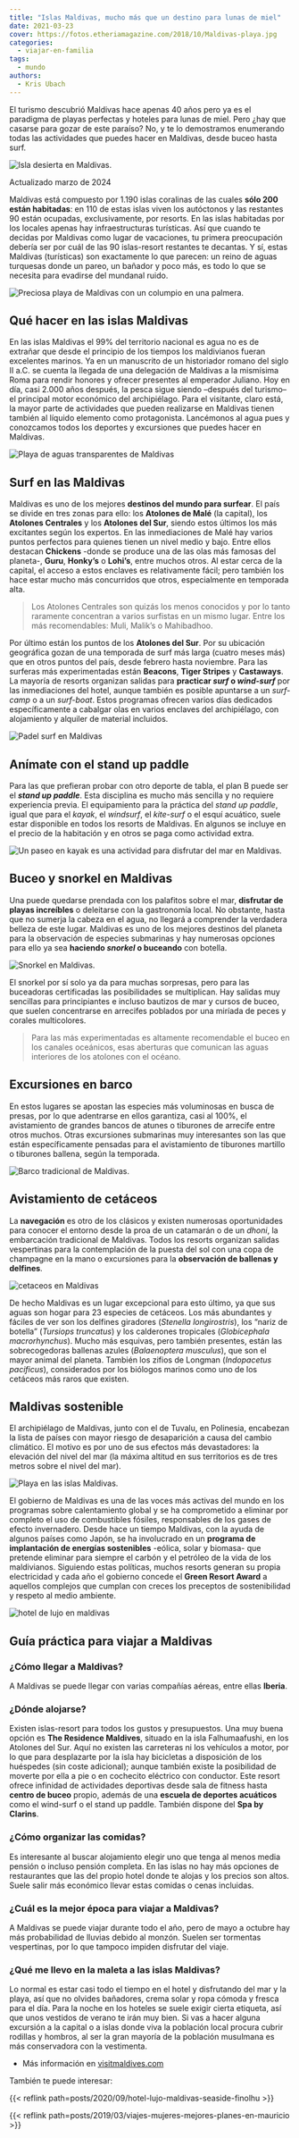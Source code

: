 ```yaml
---
title: "Islas Maldivas, mucho más que un destino para lunas de miel"
date: 2021-03-23
cover: https://fotos.etheriamagazine.com/2018/10/Maldivas-playa.jpg
categories: 
  - viajar-en-familia
tags: 
  - mundo
authors: 
  - Kris Ubach
---
```


El turismo descubrió Maldivas hace apenas 40 años pero ya es el paradigma de playas 
perfectas y hoteles para lunas de miel. Pero ¿hay que casarse para gozar de este 
paraíso? No, y te lo demostramos enumerando todas las actividades que puedes hacer en 
Maldivas, desde buceo hasta surf. 

![Isla desierta en Maldivas.](https://fotos.etheriamagazine.com/2018/10/Maldivas-isla-desierta.jpg "Isla desierta en Maldivas. © Kris Ubach")

Actualizado marzo de 2024 

Maldivas está compuesto por 1.190 islas coralinas de las cuales **sólo 200 están 
habitadas**: en 110 de estas islas viven los autóctonos y las restantes 90 están 
ocupadas, exclusivamente, por resorts. En las islas habitadas por los locales apenas hay 
infraestructuras turísticas. Así que cuando te decidas por Maldivas como lugar de 
vacaciones, tu primera preocupación debería ser por cuál de las 90 islas-resort 
restantes te decantas. Y sí, estas Maldivas (turísticas) son exactamente lo que parecen: 
un reino de aguas turquesas donde un pareo, un bañador y poco más, es todo lo que se 
necesita para evadirse del mundanal ruido. 

![Preciosa playa de Maldivas con un columpio en una palmera.](https://fotos.etheriamagazine.com/2018/10/Maldivas-hamaca.jpg "En las Maldivas es casi imposible no dedicar algún momento al descanso.")

## Qué hacer en las islas Maldivas

En las islas Maldivas el 99% del territorio nacional es agua no es de extrañar que desde 
el principio de los tiempos los maldivianos fueran excelentes marinos. Ya en un 
manuscrito de un historiador romano del siglo II a.C. se cuenta la llegada de una 
delegación de Maldivas a la mismísima Roma para rendir honores y ofrecer presentes al 
emperador Juliano. Hoy en día, casi 2.000 años después, la pesca sigue siendo –después 
del turismo– el principal motor económico del archipiélago. Para el visitante, claro 
está, la mayor parte de actividades que pueden realizarse en Maldivas tienen también al 
líquido elemento como protagonista. Lancémonos al agua pues y conozcamos todos los 
deportes y excursiones que puedes hacer en Maldivas. 

![Playa de aguas transparentes de Maldivas](https://fotos.etheriamagazine.com/2018/10/Maldivas-atolon.jpg "El agua transparente rodea las islas Maldivas.")

## Surf en las Maldivas

Maldivas es uno de los mejores **destinos del mundo para surfear**. El país se divide en 
tres zonas para ello: los **Atolones de Malé** (la capital), los **Atolones Centrales** 
y los **Atolones del Sur**, siendo estos últimos los más excitantes según los expertos. 
En las inmediaciones de Malé hay varios puntos perfectos para quienes tienen un nivel 
medio y bajo. Entre ellos destacan **Chickens** -donde se produce una de las olas más 
famosas del planeta-, **Guru**, **Honky’s** o **Lohi’s**, entre muchos otros. Al estar 
cerca de la capital, el acceso a estos enclaves es relativamente fácil; pero también los 
hace estar mucho más concurridos que otros, especialmente en temporada alta. 

> Los Atolones Centrales son quizás los menos conocidos y por lo tanto raramente 
> concentran a varios surfistas en un mismo lugar. Entre los más recomendables: Muli, 
> Malik’s o Mahibadhoo. 

Por último están los puntos de los **Atolones del Sur**. Por su ubicación geográfica 
gozan de una temporada de surf más larga (cuatro meses más) que en otros puntos del 
país, desde febrero hasta noviembre. Para las surferas más experimentadas están 
**Beacons**, **Tiger Stripes** y **Castaways**. La mayoría de resorts organizan salidas 
para **practicar _surf_ o _wind-surf_** por las inmediaciones del hotel, aunque también 
es posible apuntarse a un _surf-camp_ o a un _surf-boat_. Estos programas ofrecen varios 
días dedicados específicamente a cabalgar olas en varios enclaves del archipiélago, con 
alojamiento y alquiler de material incluidos. 

![Padel surf en Maldivas](https://fotos.etheriamagazine.com/2018/10/Maldivas-padel-surf.jpg "Padel Surf en Maldivas. © Ishan Seefromthesky")

## Anímate con el stand up paddle

Para las que prefieran probar con otro deporte de tabla, el plan B puede ser el _**stand 
up paddle**_. Esta disciplina es mucho más sencilla y no requiere experiencia previa. El 
equipamiento para la práctica del _stand up paddle_, igual que para el _kayak_, el 
_windsurf_, el _kite-surf_ o el esquí acuático, suele estar disponible en todos los 
resorts de Maldivas. En algunos se incluye en el precio de la habitación y en otros se 
paga como actividad extra. 

![Un paseo en kayak es una actividad para disfrutar del mar en Maldivas.](https://fotos.etheriamagazine.com/2018/10/Maldivas-kayak.jpg "Un paseo en kayak es una actividad para disfrutar del mar en Maldivas. © Kris Ubach")

## Buceo y snorkel en Maldivas

Una puede quedarse prendada con los palafitos sobre el mar, **disfrutar de playas 
increíbles** o deleitarse con la gastronomía local. No obstante, hasta que no sumerja la 
cabeza en el agua, no llegará a comprender la verdadera belleza de este lugar. Maldivas 
es uno de los mejores destinos del planeta para la observación de especies submarinas y 
hay numerosas opciones para ello ya sea **haciendo _snorkel_ o buceando** con botella. 

![Snorkel en Maldivas.](https://fotos.etheriamagazine.com/2018/10/Maldivas-snorkel.jpg "Snorkel en Maldivas. © Kris Ubach")

El snorkel por sí solo ya da para muchas sorpresas, pero para las buceadoras 
certificadas las posibilidades se multiplican. Hay salidas muy sencillas para 
principiantes e incluso bautizos de mar y cursos de buceo, que suelen concentrarse en 
arrecifes poblados por una miríada de peces y corales multicolores. 

> Para las más experimentadas es altamente recomendable el buceo en los canales oceánicos, 
> esas aberturas que comunican las aguas interiores de los atolones con el océano. 

## Excursiones en barco

En estos lugares se apostan las especies más voluminosas en busca de presas, por lo que 
adentrarse en ellos garantiza, casi al 100%, el avistamiento de grandes bancos de atunes 
o tiburones de arrecife entre otros muchos. Otras excursiones submarinas muy 
interesantes son las que están específicamente pensadas para el avistamiento de 
tiburones martillo o tiburones ballena, según la temporada. 

![Barco tradicional de Maldivas.](https://fotos.etheriamagazine.com/2018/10/Maldivas-barco.jpg "Barco tradicional de Maldivas.")

## Avistamiento de cetáceos

La **navegación** es otro de los clásicos y existen numerosas oportunidades para conocer 
el entorno desde la proa de un catamarán o de un _dhoni_, la embarcación tradicional de 
Maldivas. Todos los resorts organizan salidas vespertinas para la contemplación de la 
puesta del sol con una copa de champagne en la mano o excursiones para la **observación 
de ballenas y delfines**. 

![cetaceos en Maldivas](https://fotos.etheriamagazine.com/2018/10/Maldivas-avistamiento-cetaceos.jpg "Avistamiento de cetáceos en Maldivas. © Ishan Seefromthesky")

De hecho Maldivas es un lugar excepcional para esto último, ya que sus aguas son hogar 
para 23 especies de cetáceos. Los más abundantes y fáciles de ver son los delfines 
giradores (_Stenella longirostris_), los “nariz de botella” (_Tursiops truncatus_) y los 
calderones tropicales (_Globicephala macrorhynchus_). Mucho más esquivas, pero también 
presentes, están las sobrecogedoras ballenas azules (_Balaenoptera musculus_), que son 
el mayor animal del planeta. También los zifios de Longman (_Indopacetus pacificus_), 
considerados por los biólogos marinos como uno de los cetáceos más raros que existen. 

## Maldivas sostenible

El archipiélago de Maldivas, junto con el de Tuvalu, en Polinesia, encabezan la lista de 
países con mayor riesgo de desaparición a causa del cambio climático. El motivo es por 
uno de sus efectos más devastadores: la elevación del nivel del mar (la máxima altitud 
en sus territorios es de tres metros sobre el nivel del mar). 

![Playa en las islas Maldivas.](https://fotos.etheriamagazine.com/2018/10/Maldivas-playa-1.jpg "Playa en las islas Maldivas. © Dorsa Masghati")

El gobierno de Maldivas es una de las voces más activas del mundo en los programas sobre 
calentamiento global y se ha comprometido a eliminar por completo el uso de combustibles 
fósiles, responsables de los gases de efecto invernadero. Desde hace un tiempo Maldivas, 
con la ayuda de algunos países como Japón, se ha involucrado en un **programa de 
implantación de energías sostenibles** -eólica, solar y biomasa- que pretende eliminar 
para siempre el carbón y el petróleo de la vida de los maldivianos. Siguiendo estas 
políticas, muchos resorts generan su propia electricidad y cada año el gobierno concede 
el **Green Resort Award** a aquellos complejos que cumplan con creces los preceptos de 
sostenibilidad y respeto al medio ambiente. 

![hotel de lujo en maldivas](https://fotos.etheriamagazine.com/2018/10/Maldivas-The-Residence-Maldives.jpg "Hotel The Residence Maldivas by Cenizaro. © Kris Ubach")

## Guía práctica para viajar a Maldivas

### ¿Cómo llegar a Maldivas?

A Maldivas se puede llegar con varias compañías aéreas, entre ellas **Iberia**. 

### ¿Dónde alojarse?

Existen islas-resort para todos los gustos y presupuestos. Una muy buena opción es **The 
Residence Maldives**, situado en la isla Falhumaafushi, en los Atolones del Sur. Aquí no 
existen las carreteras ni los vehículos a motor, por lo que para desplazarte por la isla 
hay bicicletas a disposición de los huéspedes (sin coste adicional); aunque también 
existe la posibilidad de moverte por ella a pie o en cochecito eléctrico con conductor. 
Este resort ofrece infinidad de actividades deportivas desde sala de fitness hasta 
**centro de buceo** propio, además de una **escuela de deportes acuáticos** como el 
wind-surf o el stand up paddle. También dispone del **Spa by Clarins**. 

### ¿Cómo organizar las comidas?

Es interesante al buscar alojamiento elegir uno que tenga al menos media pensión o 
incluso pensión completa. En las islas no hay más opciones de restaurantes que las del 
propio hotel donde te alojas y los precios son altos. Suele salir más económico llevar 
estas comidas o cenas incluidas. 

### ¿Cuál es la mejor época para viajar a Maldivas?

A Maldivas se puede viajar durante todo el año, pero de mayo a octubre hay más 
probabilidad de lluvias debido al monzón. Suelen ser tormentas vespertinas, por lo que 
tampoco impiden disfrutar del viaje. 

### ¿Qué me llevo en la maleta a las islas Maldivas?

Lo normal es estar casi todo el tiempo en el hotel y disfrutando del mar y la playa, así 
que no olvides bañadores, crema solar y ropa cómoda y fresca para el día. Para la noche 
en los hoteles se suele exigir cierta etiqueta, así que unos vestidos de verano te irán 
muy bien. Si vas a hacer alguna excursión a la capital o a islas donde viva la población 
local procura cubrir rodillas y hombros, al ser la gran mayoría de la población 
musulmana es más conservadora con la vestimenta. 

- Más información en [visitmaldives.com](http://visitmaldives.com) 

También te puede interesar: 

{{< reflink path=posts/2020/09/hotel-lujo-maldivas-seaside-finolhu >}} 

{{< reflink path=posts/2019/03/viajes-mujeres-mejores-planes-en-mauricio >}}
